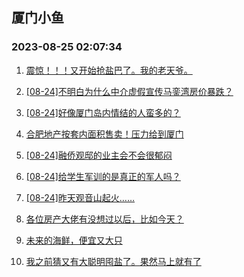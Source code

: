 ## 厦门小鱼 
### 2023-08-25 02:07:34

1. [震惊！！！又开始抢盐巴了。我的老天爷。](http://bbs.xmfish.com/read-htm-tid-18059540.html)

2. [[08-24]不明白为什么中介虚假宣传马銮湾房价暴跌？](http://bbs.xmfish.com/read-htm-tid-18059525.html)

3. [[08-24]好像厦门岛内情结的人蛮多的？](http://bbs.xmfish.com/read-htm-tid-18059663.html)

4. [合肥地产按套内面积售卖！压力给到厦门](http://bbs.xmfish.com/read-htm-tid-18059446.html)

5. [[08-24]融侨观邸的业主会不会很郁闷](http://bbs.xmfish.com/read-htm-tid-18059589.html)

6. [[08-24]给学生军训的是真正的军人吗？](http://bbs.xmfish.com/read-htm-tid-18059506.html)

7. [[08-24]昨天观音山起火……](http://bbs.xmfish.com/read-htm-tid-18059502.html)

8. [各位房产大佬有没想过以后，比如今天？](http://bbs.xmfish.com/read-htm-tid-18059684.html)

9. [未来的海鲜，便宜又大只](http://bbs.xmfish.com/read-htm-tid-18059786.html)

10. [我之前猜又有大聪明囤盐了。果然马上就有了](http://bbs.xmfish.com/read-htm-tid-18059805.html)

